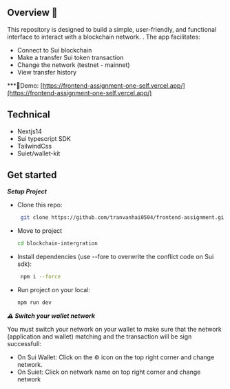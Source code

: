 ## Overview 📰

This repository is designed to build a simple, user-friendly, and functional interface to interact with a blockchain network. . The app facilitates:
- Connect to Sui blockchain
- Make a transfer Sui token transaction
- Change the network (testnet - mainnet)
- View transfer history

***🌈Demo: [https://frontend-assignment-one-self.vercel.app/](https://frontend-assignment-one-self.vercel.app/)

## Technical
- Nextjs14
- Sui typescript SDK
- TailwindCss
- Suiet/wallet-kit

## Get started

***Setup Project***
- Clone this repo:
  ```bash
   git clone https://github.com/tranvanhai0504/frontend-assignment.git
  ```
- Move to project
  ```bash
  cd blockchain-intergration
  ```
- Install dependencies (use --fore to overwrite the conflict code on Sui sdk):
  ```bash
   npm i --force
  ```
- Run project on your local:
   ```bash
  npm run dev
  ```

***⚠️ Switch your wallet network***

You must switch your network on your wallet to make sure that the network (application and wallet) matching and the transaction will be sign successfull:
- On Sui Wallet: Click on the ⚙️ icon on the top right corner and change network.
- On Suiet: Click on network name on top right corner and change network

